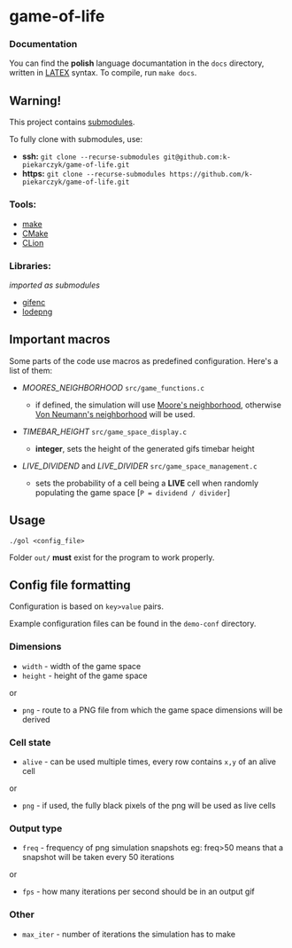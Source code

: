 # game-of-life

### Documentation
You can find the **polish** language documantation in the `docs` directory, written in [LATEX](https://www.latex-project.org/) syntax. To compile, run `make docs`.


## Warning!
This project contains [submodules](https://git-scm.com/book/en/v2/Git-Tools-Submodules).

To fully clone with submodules, use:
* **ssh:** `git clone --recurse-submodules git@github.com:k-piekarczyk/game-of-life.git`
* **https:** `git clone --recurse-submodules https://github.com/k-piekarczyk/game-of-life.git`

### Tools:
* [make](https://www.gnu.org/software/make/)
* [CMake](https://cmake.org/)
* [CLion](https://www.jetbrains.com/clion/)

### Libraries:
 _imported as submodules_
* [gifenc](https://github.com/lecram/gifenc)
* [lodepng](https://github.com/lvandeve/lodepng)

## Important macros
Some parts of the code use macros as predefined configuration. Here's a list of them:
* _MOORES_NEIGHBORHOOD_  `src/game_functions.c`
    * if defined, the simulation will use [Moore's neighborhood](https://en.wikipedia.org/wiki/Moore_neighborhood), otherwise [Von Neumann's neighborhood](https://en.wikipedia.org/wiki/Von_Neumann_neighborhood) will be used.

* _TIMEBAR_HEIGHT_  `src/game_space_display.c`
    * __integer__, sets the height of the generated gifs timebar height

* _LIVE_DIVIDEND_ and _LIVE_DIVIDER_  `src/game_space_management.c`
    * sets the probability of a cell being a __LIVE__ cell when randomly populating the game space [`P = dividend / divider`]

## Usage

    ./gol <config_file> 
    
Folder `out/` **must** exist for the program to work properly.

## Config file formatting
Configuration is based on `key>value` pairs.

Example configuration files can be found in the `demo-conf` directory.

### Dimensions
- `width` - width of the game space
- `height` - height of the game space

or 

- `png` - route to a PNG file from which the game space dimensions will be derived

### Cell state
- `alive` - can be used multiple times, every row contains `x,y` of an alive cell

or

- `png` - if used, the fully black pixels of the png will be used as live cells

### Output type
- `freq` - frequency of png simulation snapshots eg: freq>50 means that a snapshot will be taken every 50 iterations

or

- `fps` - how many iterations per second should be in an output gif

### Other
- `max_iter` - number of iterations the simulation has to make